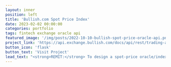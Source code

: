 ```yaml
---
layout: inner
position: left
title: 'Bullish.com Spot Price Index'
date: 2023-02-02 00:00:00
categories: portfolio
tags: fintech exchange oracle api 
featured_image: '/img/posts/2022-10-10-bullish-spot-price-oracle-api.png'
project_link: 'https://api.exchange.bullish.com/docs/api/rest/trading-api/v2/#tag--index-data'
button_icon: 'flask'
button_text: 'Visit Project'
lead_text: "<strong>REMIT:</strong> To design a spot-price oracle/index engine and related RESTful API suite in support of margin and futures products. Architectural requirements included sourcing data from redundant providers. External stakeholder requirements included 3rd party reproducibility, enabling customers to trustlessly validate. Internal stakeholder requirements included an interface for dynamic launching of indices on-demand for various business logic needs."
---
```

